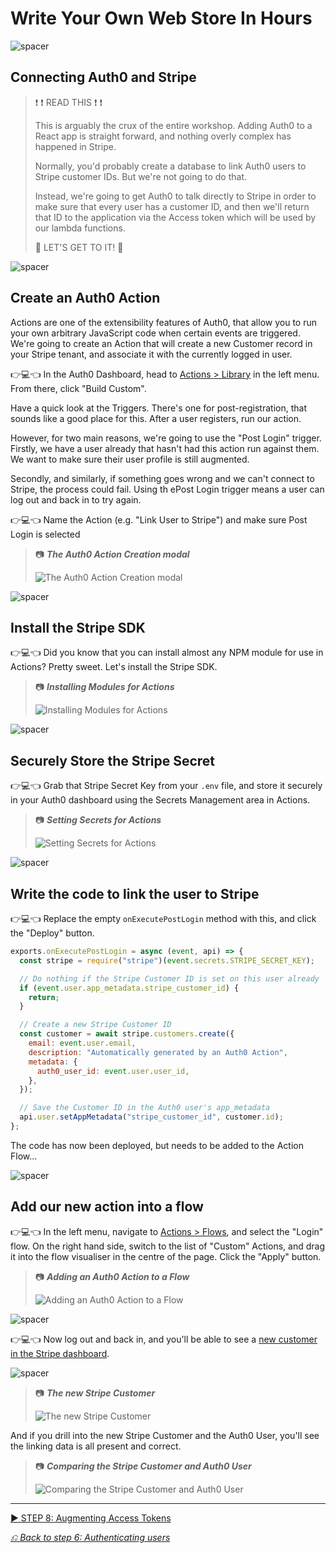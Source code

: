# Write Your Own Web Store In Hours

![spacer](workshop-assets/readme-images/spacer.png)

## Connecting Auth0 and Stripe

> ❗ ❗ READ THIS ❗ ❗
>
> This is arguably the crux of the entire workshop. Adding Auth0 to a React app is straight forward, and nothing overly complex has happened in Stripe.
>
> Normally, you'd probably create a database to link Auth0 users to Stripe customer IDs. But we're not going to do that.
>
> Instead, we're going to get Auth0 to talk directly to Stripe in order to make sure that every user has a customer ID, and then we'll return that ID to the application via the Access token which will be used by our lambda functions.
>
> 💪 LET'S GET TO IT! 💪

![spacer](workshop-assets/readme-images/spacer.png)

## Create an Auth0 Action

Actions are one of the extensibility features of Auth0, that allow you to run your own arbitrary JavaScript code when certain events are triggered. We're going to create an Action that will create a new Customer record in your Stripe tenant, and associate it with the currently logged in user.

👉💻👈 In the Auth0 Dashboard, head to [Actions > Library](https://manage.auth0.com/#/actions/library) in the left menu. From there, click "Build Custom".

Have a quick look at the Triggers. There's one for post-registration, that sounds like a good place for this. After a user registers, run our action.

However, for two main reasons, we're going to use the "Post Login" trigger. Firstly, we have a user already that hasn't had this action run against them. We want to make sure their user profile is still augmented.

Secondly, and similarly, if something goes wrong and we can't connect to Stripe, the process could fail. Using th ePost Login trigger means a user can log out and back in to try again.

👉💻👈 Name the Action (e.g. "Link User to Stripe") and make sure Post Login is selected

> 📷 **_The Auth0 Action Creation modal_**
>
> ![The Auth0 Action Creation modal](workshop-assets/readme-images/auth0-create-action.jpg)

![spacer](workshop-assets/readme-images/spacer.png)

## Install the Stripe SDK

👉💻👈 Did you know that you can install almost any NPM module for use in Actions? Pretty sweet. Let's install the Stripe SDK.

> 📷 **_Installing Modules for Actions_**
>
> ![Installing Modules for Actions](workshop-assets/readme-images/auth0-actions-install-module.jpg)

![spacer](workshop-assets/readme-images/spacer.png)

## Securely Store the Stripe Secret

👉💻👈 Grab that Stripe Secret Key from your `.env` file, and store it securely in your Auth0 dashboard using the Secrets Management area in Actions.

> 📷 **_Setting Secrets for Actions_**
>
> ![Setting Secrets for Actions](workshop-assets/readme-images/auth0-actions-set-secret.jpg)

![spacer](workshop-assets/readme-images/spacer.png)

## Write the code to link the user to Stripe

👉💻👈 Replace the empty `onExecutePostLogin` method with this, and click the "Deploy" button.

```javascript
exports.onExecutePostLogin = async (event, api) => {
  const stripe = require("stripe")(event.secrets.STRIPE_SECRET_KEY);

  // Do nothing if the Stripe Customer ID is set on this user already
  if (event.user.app_metadata.stripe_customer_id) {
    return;
  }

  // Create a new Stripe Customer ID
  const customer = await stripe.customers.create({
    email: event.user.email,
    description: "Automatically generated by an Auth0 Action",
    metadata: {
      auth0_user_id: event.user.user_id,
    },
  });

  // Save the Customer ID in the Auth0 user's app_metadata
  api.user.setAppMetadata("stripe_customer_id", customer.id);
};
```

The code has now been deployed, but needs to be added to the Action Flow...

![spacer](workshop-assets/readme-images/spacer.png)

## Add our new action into a flow

👉💻👈 In the left menu, navigate to [Actions > Flows](https://manage.auth0.com/#/actions/flows), and select the "Login" flow. On the right hand side, switch to the list of "Custom" Actions, and drag it into the flow visualiser in the centre of the page. Click the "Apply" button.

> 📷 **_Adding an Auth0 Action to a Flow_**
>
> ![Adding an Auth0 Action to a Flow](workshop-assets/readme-images/auth0-actions-flow-editor.jpg)

![spacer](workshop-assets/readme-images/spacer.png)

👉💻👈 Now log out and back in, and you'll be able to see a [new customer in the Stripe dashboard](https://dashboard.stripe.com/test/customers).

![spacer](workshop-assets/readme-images/spacer.png)

> 📷 **_The new Stripe Customer_**
>
> ![The new Stripe Customer](workshop-assets/readme-images/stripe-new-customer.jpg)

And if you drill into the new Stripe Customer and the Auth0 User, you'll see the linking data is all present and correct.

> 📷 **_Comparing the Stripe Customer and Auth0 User_**
>
> ![Comparing the Stripe Customer and Auth0 User](workshop-assets/readme-images/user-customer-comparison.jpg)

---

[▶️ STEP 8: Augmenting Access Tokens](./STEP-8-AUGMENTING-THE-ACCESS-TOKENSTARTING-A-STRIPE-CHECKOUT.md)

_[⎌ Back to step 6: Authenticating users](./STEP-6-AUTHENTICATING-USERS.md)_
